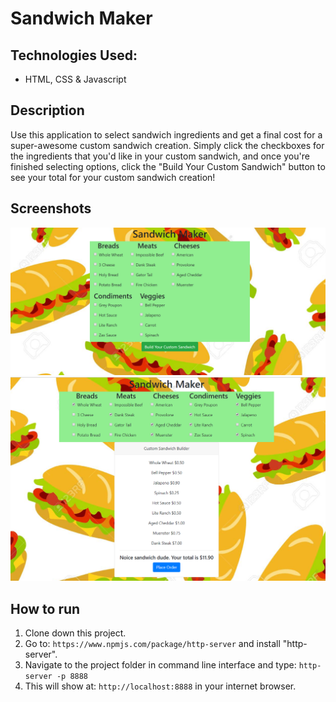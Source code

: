 # Sandwich Maker

## Technologies Used:
* HTML, CSS & Javascript

## Description
Use this application to select sandwich ingredients and get a final cost for a super-awesome custom sandwich creation. Simply click the checkboxes for the ingredients that you'd like in your custom sandwich, and once you're finished selecting options, click the "Build Your Custom Sandwich" button to see your total for your custom sandwich creation!

## Screenshots
![Sandwich Maker Preview](https://raw.githubusercontent.com/ConnorSullivan10/sandwich-maker/master/screenshots/sandwichmaker.PNG)
![Sandwich Maker Preview](https://raw.githubusercontent.com/ConnorSullivan10/sandwich-maker/master/screenshots/sandwichmaker2.PNG)

## How to run
1. Clone down this project.
2. Go to: `https://www.npmjs.com/package/http-server` and install "http-server".  
3. Navigate to the project folder in command line interface and type: `http-server -p 8888`  
4. This will show at: `http://localhost:8888` in your internet browser.  

